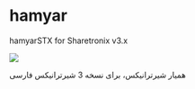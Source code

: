 # hamyar
hamyarSTX for Sharetronix v3.x

<img src="http://sharetronix.ir/wp-content/uploads/2015/04/hamyarstx.jpg" />

همیار شیرترانیکس، برای نسخه 3 شیرترانیکس فارسی
